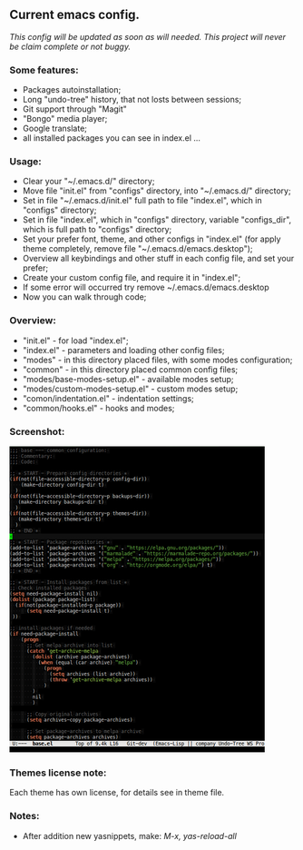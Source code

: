 ## Current emacs config.

*This config will be updated as soon as will needed.*
*This project will never be claim complete or not buggy.*

### Some features:
* Packages autoinstallation;
* Long "undo-tree" history, that not losts between sessions;
* Git support through "Magit"
* "Bongo" media player;
* Google translate;
* all installed packages you can see in index.el ...

### Usage:
* Clear your "~/.emacs.d/" directory;
* Move file "init.el" from "configs" directory, into "~/.emacs.d/" directory;
* Set in file "~/.emacs.d/init.el" full path to file "index.el", which in "configs" directory;
* Set in file "index.el", which in "configs" directory, variable "configs_dir", which is full path to "configs" directory;
* Set your prefer font, theme, and other configs in "index.el" (for apply theme completely, remove file "~/.emacs.d/emacs.desktop");
* Overview all keybindings and other stuff in each config file, and set your prefer;
* Create your custom config file, and require it in "index.el";
* If some error will occurred try remove ~/.emacs.d/emacs.desktop
* Now you can walk through code;

### Overview:

* "init.el" - for load "index.el";
* "index.el" - parameters and loading other config files;
* "modes" - in this directory placed files, with some modes configuration;
* "common" - in this directory placed common config files;
* "modes/base-modes-setup.el" - available modes setup;
* "modes/custom-modes-setup.el" - custom modes setup;
* "comon/indentation.el" - indentation settings;
* "common/hooks.el" - hooks and modes;

### Screenshot:
![Image of editor](https://raw.githubusercontent.com/sashlex/emacs-config/master/img/screenshot.png)

### Themes license note:
Each theme has own license, for details see in theme file.

### Notes:

* After addition new yasnippets, make: *M-x, yas-reload-all*
